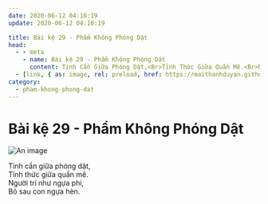 ```yaml
---
date: 2020-06-12 04:10:19
update: 2020-06-12 04:10:19

title: Bài kệ 29 - Phẩm Không Phóng Dật
head:
  - - meta
    - name: Bài kệ 29 - Phẩm Không Phóng Dật
      content: Tinh Cần Giữa Phóng Dật,<Br>Tỉnh Thức Giữa Quần Mê.<Br>Người Trí Như Ngựa Phi,<Br>Bỏ Sau Con Ngựa Hèn.<Br>
  - [link, { as: image, rel: preload, href: https://maithanhduyan.github.io/kinh-phap-cu/img/pham-khong-phong-dat/pham-khong-phong-dat-029.jpg }]
category:
  - pham-khong-phong-dat
---
```


# Bài kệ 29 - Phẩm Không Phóng Dật

![An image](/img/pham-khong-phong-dat/pham-khong-phong-dat-029.jpg)

Tinh cần giữa phóng dật,<br>Tỉnh thức giữa quần mê.<br>Người trí như ngựa phi,<br>Bỏ sau con ngựa hèn.<br>
